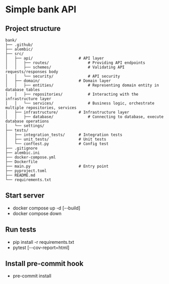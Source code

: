 # Simple bank API

## Project structure
```
bank/
├── .github/
├── alembic/
├── src/
│   ├── api/                    # API layer
│   │   ├── routes/                 # Providing API endpoints
│   │   ├── schemes/                # Validating API requests/responses body
│   │   └── security/               # API security 
│   ├── domain/                 # Domain layer
│   │   ├── entities/               # Representing domain entity in database tables
│   │   ├── repositories/           # Interacting with the infrastructure layer
│   │   └── services/               # Business logic, orchestrate multiple repositories, services
│   ├── infrastructure/         # Infrastructure layer
│   │   ├── database/               # Connecting to database, execute database operations
│   └── settings/
├── tests/
│   ├── integration_tests/      # Integration tests
│   ├── unit_tests/             # Unit tests
│   └── conftest.py             # Config test
├── .gitignore
├── alembic.ini
├── docker-compose.yml
├── Dockerfile
├── main.py                     # Entry point
├── pyproject.toml
├── README.md
└── requirements.txt
```

## Start server
- docker compose up -d [--build]
- docker compose down

## Run tests
- pip install -r requirements.txt
- pytest [--cov-report=html]

## Install pre-commit hook
- pre-commit install